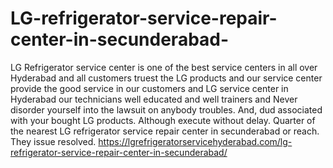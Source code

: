# LG-refrigerator-service-repair-center-in-secunderabad-
LG Refrigerator service center is one of the best service centers in all over Hyderabad and all customers truest the LG products and our service center provide the good service in our customers and LG service center in Hyderabad our technicians well educated and well trainers and  Never disorder yourself into the lawsuit on anybody troubles. And, dud associated with your bought LG products. Although execute without delay. Quarter of the nearest LG refrigerator service repair center in secunderabad or reach. They issue resolved. https://lgrefrigeratorservicehyderabad.com/lg-refrigerator-service-repair-center-in-secunderabad/
